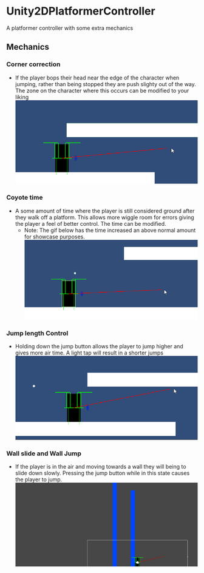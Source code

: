 # Unity2DPlatformerController
A platformer controller with some extra mechanics
## Mechanics
### Corner correction
- If the player bops their head near the edge of the character when jumping, rather than being stopped they are push slighty out of the way. The zone on the character where this occurs can be modified to your liking
![CornerCorrection.gif](https://github.com/chuhaow/ProjectGifs/blob/main/2dController/corner%20correction.gif)
### Coyote time
- A some amount of time where the player is still considered ground after they walk off a platform. This allows more wiggle room for errors giving the player a feel of better control. The time can be modified.
  - Note: The gif below has the time increased an above normal amount for showcase purposes.
![CoyoteTime.gif](https://github.com/chuhaow/ProjectGifs/blob/main/2dController/coyoteTime.gif)
### Jump length Control
- Holding down the jump button allows the player to jump higher and gives more air time. A light tap will result in a shorter jumps
![jumpLength.gif](https://github.com/chuhaow/ProjectGifs/blob/main/2dController/JumpControl.gif)
### Wall slide and Wall Jump
- If the player is in the air and moving towards a wall they will being to slide down slowly. Pressing the jump button while in this state causes the player to jump.  
![wallJump.gif](https://github.com/chuhaow/ProjectGifs/blob/main/2dController/wall%20jump.gif)
